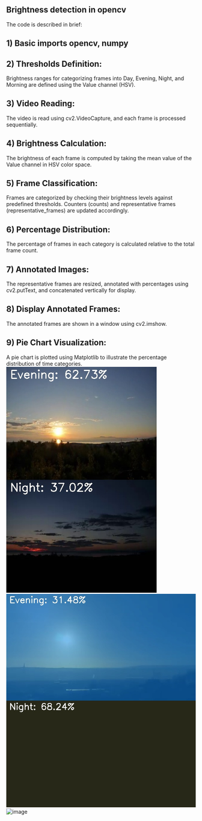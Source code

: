 ## Brightness detection in opencv
The code is described in brief:
## 1) Basic imports opencv, numpy
## 2) Thresholds Definition: 
Brightness ranges for categorizing frames into Day, Evening, Night, and Morning are defined using the Value channel (HSV).
## 3) Video Reading:
The video is read using cv2.VideoCapture, and each frame is processed sequentially.
## 4) Brightness Calculation:
The brightness of each frame is computed by taking the mean value of the Value channel in HSV color space.
## 5) Frame Classification:
Frames are categorized by checking their brightness levels against predefined thresholds. Counters (counts) and representative frames (representative_frames) are updated accordingly.
## 6) Percentage Distribution: 
The percentage of frames in each category is calculated relative to the total frame count.
## 7) Annotated Images: 
The representative frames are resized, annotated with percentages using cv2.putText, and concatenated vertically for display.
## 8) Display Annotated Frames: 
The annotated frames are shown in a window using cv2.imshow.
## 9) Pie Chart Visualization:
A pie chart is plotted using Matplotlib to illustrate the percentage distribution of time categories.
![alt text](https://github.com/DevanshShukla1/1_brightness_detection_opencv/blob/main/output.jpg?raw=true)
![alt text](https://github.com/DevanshShukla1/1_brightness_detection_opencv/blob/main/color_overlay_output.jpg?raw=true)
![image](https://github.com/user-attachments/assets/36340fc6-5501-4345-b601-47a1c7146480)


